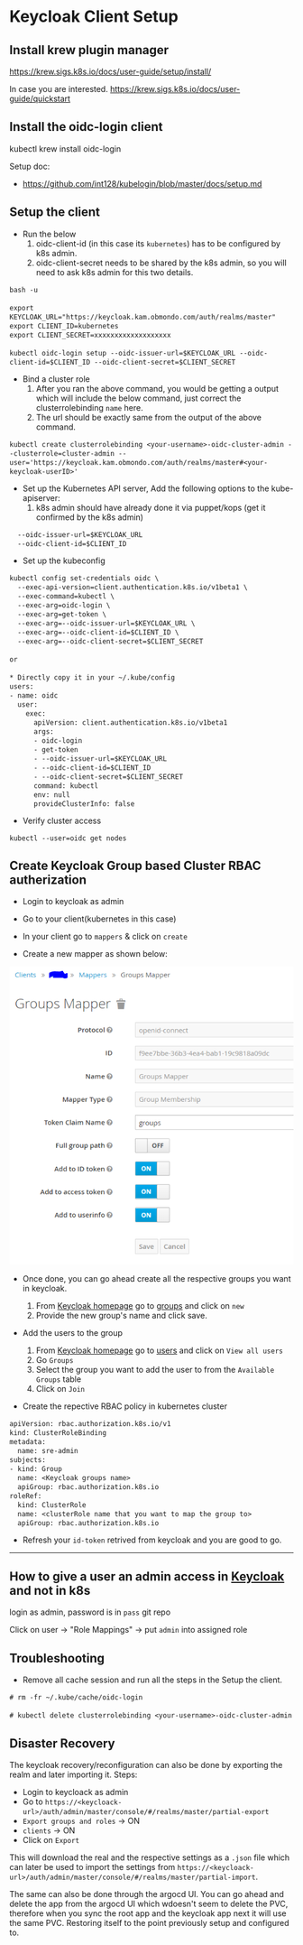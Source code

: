 # Keycloak Client Setup

## Install krew plugin manager

https://krew.sigs.k8s.io/docs/user-guide/setup/install/

In case you are interested.
https://krew.sigs.k8s.io/docs/user-guide/quickstart


## Install the oidc-login client

kubectl krew install oidc-login

Setup doc:

* https://github.com/int128/kubelogin/blob/master/docs/setup.md

## Setup the client

* Run the below
  1. oidc-client-id (in this case its `kubernetes`) has to be configured by k8s admin.
  2. oidc-client-secret needs to be shared by the k8s admin, so you will need to ask k8s admin for this two details.
```
bash -u

export KEYCLOAK_URL="https://keycloak.kam.obmondo.com/auth/realms/master"
export CLIENT_ID=kubernetes
export CLIENT_SECRET=xxxxxxxxxxxxxxxxxxx

kubectl oidc-login setup --oidc-issuer-url=$KEYCLOAK_URL --oidc-client-id=$CLIENT_ID --oidc-client-secret=$CLIENT_SECRET
```

* Bind a cluster role
  1. After you ran the above command, you would be getting a output which will include the below command, just correct the clusterrolebinding `name` here.
  2. The url should be exactly same from the output of the above command.
```
kubectl create clusterrolebinding <your-username>-oidc-cluster-admin --clusterrole=cluster-admin --user='https://keycloak.kam.obmondo.com/auth/realms/master#<your-keycloak-userID>'
```

* Set up the Kubernetes API server, Add the following options to the kube-apiserver:
  1. k8s admin should have already done it via puppet/kops (get it confirmed by the k8s admin)
```
  --oidc-issuer-url=$KEYCLOAK_URL
  --oidc-client-id=$CLIENT_ID
```

* Set up the kubeconfig
```
kubectl config set-credentials oidc \
  --exec-api-version=client.authentication.k8s.io/v1beta1 \
  --exec-command=kubectl \
  --exec-arg=oidc-login \
  --exec-arg=get-token \
  --exec-arg=--oidc-issuer-url=$KEYCLOAK_URL \
  --exec-arg=--oidc-client-id=$CLIENT_ID \
  --exec-arg=--oidc-client-secret=$CLIENT_SECRET

or

* Directly copy it in your ~/.kube/config
users:
- name: oidc
  user:
    exec:
      apiVersion: client.authentication.k8s.io/v1beta1
      args:
      - oidc-login
      - get-token
      - --oidc-issuer-url=$KEYCLOAK_URL
      - --oidc-client-id=$CLIENT_ID
      - --oidc-client-secret=$CLIENT_SECRET
      command: kubectl
      env: null
      provideClusterInfo: false
```

* Verify cluster access
```
kubectl --user=oidc get nodes
```
## Create Keycloak Group based Cluster RBAC autherization

* Login to keycloak as admin

* Go to your client(kubernetes in this case)

* In your client go to `mappers` & click on `create`

* Create a new mapper as shown below:

![new mapper](static/mapper.png)

* Once done, you can go ahead create all the respective groups you want in keycloak.
  1. From [Keycloak homepage](https://keycloak.kam.obmondo.com/auth/admin/master/console/) go to [groups](https://keycloak.kam.obmondo.com/auth/admin/master/console/#/realms/master/groups) and click on `new`
  2. Provide the new group's name and click save.

* Add the users to the group
  1. From [Keycloak homepage](https://keycloak.kam.obmondo.com/auth/admin/master/console/) go to [users](https://keycloak.kam.obmondo.com/auth/admin/master/console/#/realms/master/users) and click on `View all users`
  2. Go `Groups`
  3. Select the group you want to add the user to from the `Available Groups` table
  4. Click on `Join`

* Create the repective RBAC policy in kubernetes cluster
```
apiVersion: rbac.authorization.k8s.io/v1
kind: ClusterRoleBinding
metadata:
  name: sre-admin
subjects:
- kind: Group
  name: <Keycloak groups name>
  apiGroup: rbac.authorization.k8s.io
roleRef:
  kind: ClusterRole
  name: <clusterRole name that you want to map the group to>
  apiGroup: rbac.authorization.k8s.io
```
* Refresh your `id-token` retrived from keycloak and you are good to go.

---

## How to give a user an admin access in [Keycloak](https://keycloak.kam.obmondo.com/auth/admin/master/console/) and not in k8s
login as admin, password is in `pass` git repo

Click on user -> "Role Mappings" -> put `admin` into assigned role

## Troubleshooting

* Remove all cache session and run all the steps in the Setup the client.
```
# rm -fr ~/.kube/cache/oidc-login

# kubectl delete clusterrolebinding <your-username>-oidc-cluster-admin
```

## Disaster Recovery

The keycloak recovery/reconfiguration can also be done by exporting the realm and later importing it. Steps:

* Login to keycloack as admin
* Go to `https://<keycloack-url>/auth/admin/master/console/#/realms/master/partial-export`
* `Export groups and roles` -> ON
* `clients` -> ON
* Click on `Export`

This will download the real and the respective settings as a `.json` file which can later be used to import the settings from `https://<keycloack-url>/auth/admin/master/console/#/realms/master/partial-import`.

The same can also be done through the argocd UI. You can go ahead and delete the app from the argocd UI which wdoesn't seem to delete the PVC, therefore when you sync the root app and the keycloak app next it will use the same PVC.
Restoring itself to the point previously setup and configured to.